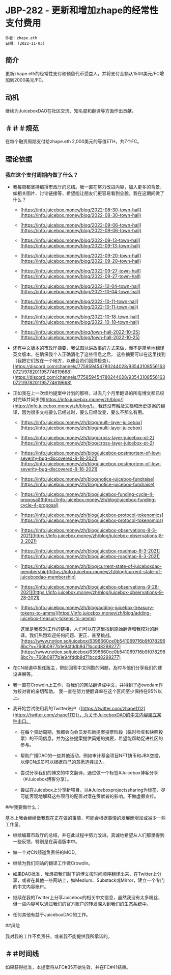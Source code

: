 # JBP-282 - 更新和增加zhape的经常性支付费用
```
作者：zhape.eth
日期: (2022-11-03)
```

## 简介

更新zhape.eth的经常性支付和预留代币受益人，并将支付金额从1500美元/FC增加到2000美元/FC。

## 动机

继续为JuiceboxDAO在社区交流、知名度和翻译等方面作出贡献。

## ＃＃＃规范

在每个融资周期支付给zhape.eth 2,000美元的等值ETH，共7个FC。

## 理论依据

### 我在这个支付周期内做了什么？

- 我每周都坚持编撰市政厅的总结。我一直在努力改进内容，加入更多的背景，如相关图片、讨论链接等，希望能让朋友们更容易看到全貌。我在这期间做了什么？

	- [https://info.juicebox.money/blog/2022-08-30-town-hall](https://info.juicebox.money/blog/2022-08-30-town-hall)

	- [https://info.juicebox.money/blog/2022-09-06-town-hall](https://info.juicebox.money/blog/2022-09-06-town-hall)

	- [https://info.juicebox.money/blog/2022-09-13-town-hall](https://info.juicebox.money/blog/2022-09-13-town-hall)

	- [https://info.juicebox.money/blog/2022-09-20-town-hall](https://info.juicebox.money/blog/2022-09-20-town-hall)

	- [https://info.juicebox.money/blog/2022-09-27-town-hall](https://info.juicebox.money/blog/2022-09-27-town-hall)

	- [https://info.juicebox.money/blog/2022-10-04-town-hall](https://info.juicebox.money/blog/2022-10-04-town-hall)

	- [https://info.juicebox.money/blog/2022-10-11-town-hall](https://info.juicebox.money/blog/2022-10-11-town-hall)

	- [https://info.juicebox.money/blog/2022-10-18-town-hall](https://info.juicebox.money/blog/2022-10-18-town-hall)

	- [https://info.juicebox.money/blog/town-hall-2022-10-25](https://info.juicebox.money/blog/town-hall-2022-10-25)

- 还有中文版本的市政厅摘要，我试图以讲故事的方式来做，而不是简单地翻译英文版本，在确保我个人正确消化了这些信息之后。  这些摘要可以在这里找到（我把它们放在一个地方，以便会员们回溯检查）。[https://discord.com/channels/775859454780244028/935431085561630721/978201195774619668](https://discord.com/channels/775859454780244028/935431085561630721/978201195774619668)

- 正如我在上一次续约提案中计划的那样，过去几个月里翻译的所有博文都已校对完毕并同步到[https://info.juicebox.money/zh/blog/](https://info.juicebox.money/zh/blog/)。  我还没有触及文档和历史提案的翻译，因为很多文档要么已经过时，要么已经改变，要么不那么有用。

	- [https://info.juicebox.money/zh/blog/multi-layer-juicebox](https://info.juicebox.money/zh/blog/multi-layer-juicebox)

	- [https://info.juicebox.money/zh/blog/cross-layer-juicebox-pt-2](https://info.juicebox.money/zh/blog/cross-layer-juicebox-pt-2)

	- [https://info.juicebox.money/zh/blog/juicebox-postmortem-of-low-severity-bug-discovered-8-18-2021](https://info.juicebox.money/zh/blog/juicebox-postmortem-of-low-severity-bug-discovered-8-18-2021)

	- [https://info.juicebox.money/zh/blog/notice-juicebox-fundraise](https://info.juicebox.money/zh/blog/notice-juicebox-fundraise)

	- [https://info.juicebox.money/zh/blog/juicebox-funding-cycle-4-proposal](https://info.juicebox.money/zh/blog/juicebox-funding-cycle-4-proposal)

	- [https://info.juicebox.money/zh/blog/juicebox-protocol-tokenomics](https://info.juicebox.money/zh/blog/juicebox-protocol-tokenomics)

	- [https://info.juicebox.money/zh/blog/juicebox-observations-8-3-2021](https://info.juicebox.money/zh/blog/juicebox-observations-8-3-2021)

	- [https://info.juicebox.money/zh/blog/juicebox-roadmap-8-3-2021](https://info.juicebox.money/zh/blog/juicebox-roadmap-8-3-2021)

	- [https://info.juicebox.money/zh/blog/current-state-of-juiceboxdao-membership](https://info.juicebox.money/zh/blog/current-state-of-juiceboxdao-membership)

	- [https://info.juicebox.money/zh/blog/juicebox-observations-9-28-2021](https://info.juicebox.money/zh/blog/juicebox-observations-9-28-2021)

	- [https://info.juicebox.money/zh/blog/adding-juicebox-treasury-tokens-to-amms](https://info.juicebox.money/zh/blog/adding-juicebox-treasury-tokens-to-amms)

       这里是我校对工作的链接，人们可以在这里找到原始翻译和我校对的翻译。我们热烈欢迎任何问题、更正、甚至挑战。[https://www.notion.so/juicebox/6396660ce0b541069716b9f0782968bc?v=766b0977b1e94fddb8d71bcdd8298277](https://www.notion.so/juicebox/6396660ce0b541069716b9f0782968bc?v=766b0977b1e94fddb8d71bcdd8298277)

- 在CN频道中担任版主，帮助回答中文同胞的问题，及时与他们分享我们的建设进展等。

- 我一直在Crowdin上工作，将我们的网站翻译成中文，并得到了@twodam作为校对者的亲切帮助。  我一直在努力使翻译率在这个区间至少保持在95%以上。

- 我开始尝试使用我的Twitter账户（[https://twitter.com/zhape1112](https://twitter.com/zhape1112)），为关于JuiceboxDAO的中文内容建立某种出口。

	- 在每个资助周期，我都会向会员发布新提案投票阶段（临时检查和快照投票）的不同信息，并为这些提案提供简短的摘要，希望能帮助促进社区的参与。

	- 帮助广播DAO的一些其他活动，例如审计基金项目NFT铸币和JBX空投，以便CN成员可以根据自己的意愿选择加入。

	- 尝试分享我们的博文的中文翻译，通过做一个标签#Juicebox博客分享（#Juicebox博客分享）。

	- 尝试在Juicebox上分享新项目，以#Juiceboxprojectssharing为标签，尽可能客观地解释这些项目的配置对潜在贡献者的影响。不做虚假宣传。

###我要做什么：

基本上我会继续做我现在正在做的事情，可能会根据事情的发展而增加或减少一些工作量。

- 继续编纂市政厅的总结，并在此过程中努力改进。真诚地希望从人们那里得到一些反馈，特别是在英语版本中。

- 做一个对CN频道负责任的MOD。

- 继续为我们网站的翻译工作做Crowdin。

- 如果DAO批准，我想把我们剩下的博文按时间顺序翻译出来，在Twitter上分享，或者在其他一些网站上，如Medium、Substack或Mirror，建立一个专门的中文内容账户。

- 继续在我的Twitter上分享Juicebox的相关中文信息，虽然我没有太多粉丝，但一些内容可以通过我们的官方账户的转发深入到我们的生态系统中。

- 任何其他有益于JuiceboxDAO的工作。

##风险

我对我的工作不负责任，或者我不能提供我所承诺的。

## ＃＃时间线

如果获得批准，本提案将从FC#35开始生效，并在FC#41结束。
